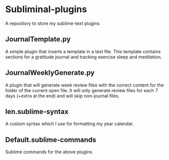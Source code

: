 # Subliminal-plugins
A repository to store my sublime-text plugins

## JournalTemplate.py
A simple plugin that inserts a template in a text file.
This template contains sections for a gratitude journal and tracking exercise sleep and meditation.

## JournalWeeklyGenerate.py
A plugin that will generate week review files with the correct content for the folder of the current open file. It will only generate review files for each 7 days (+extra at the end) and will skip non-journal files.

## len.sublime-syntax
A custom syntax which I use for formatting my year calendar.

## Default.sublime-commands
Sublime commands for the above plugins.
